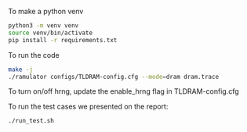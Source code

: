To make a python venv

```bash
python3 -m venv venv
source venv/bin/activate
pip install -r requirements.txt
```

To run the code
```bash
make -j
./ramulator configs/TLDRAM-config.cfg --mode=dram dram.trace
```

To turn on/off hrng, update the enable_hrng flag in TLDRAM-config.cfg

To run the test cases we presented on the report:
```bash
./run_test.sh
```
